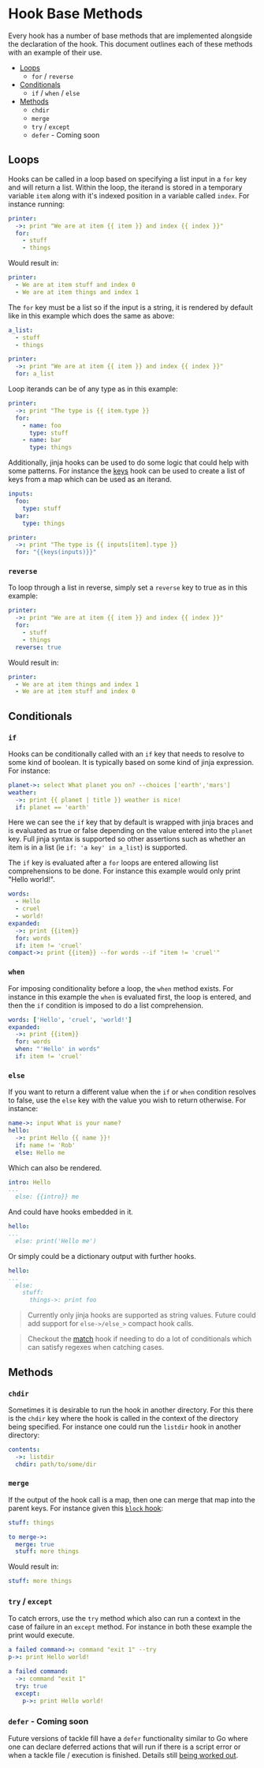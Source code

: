 # Hook Base Methods

Every hook has a number of base methods that are implemented alongside the declaration of the hook.  This document outlines each of these methods with an example of their use.

- [Loops](#loops)
    - `for` / `reverse`
- [Conditionals](#conditionals)
    - `if` / `when` / `else`
- [Methods](#methods)
    - `chdir`
    - `merge`
    - `try` / `except`
    - `defer` - Coming soon

## Loops

Hooks can be called in a loop based on specifying a list input in a `for` key and will return a list. Within the loop, the iterand is stored in a temporary variable `item` along with it's indexed position in a variable called `index`. For instance running:

```yaml
printer:
  ->: print "We are at item {{ item }} and index {{ index }}"
  for:
    - stuff
    - things
```

Would result in:

```yaml
printer:
  - We are at item stuff and index 0
  - We are at item things and index 1
```

The `for` key must be a list so if the input is a string, it is rendered by default like in this example which does the same as above:

```yaml
a_list:
  - stuff
  - things

printer:
  ->: print "We are at item {{ item }} and index {{ index }}"
  for: a_list
```

Loop iterands can be of any type as in this example:

```yaml
printer:
  ->: print "The type is {{ item.type }}
  for:
    - name: foo
      type: stuff
    - name: bar
      type: things
```

Additionally, jinja hooks can be used to do some logic that could help with some patterns. For instance the [keys]() hook can be used to create a list of keys from a map which can be used as an iterand.

```yaml
inputs:
  foo:
    type: stuff
  bar:
    type: things

printer:
  ->: print "The type is {{ inputs[item].type }}
  for: "{{keys(inputs)}}"
```

### `reverse`

To loop through a list in reverse, simply set a `reverse` key to true as in this example:

```yaml
printer:
  ->: print "We are at item {{ item }} and index {{ index }}"
  for:
    - stuff
    - things
  reverse: true
```

Would result in:

```yaml
printer:
  - We are at item things and index 1
  - We are at item stuff and index 0
```

## Conditionals

### `if`

Hooks can be conditionally called with an `if` key that needs to resolve to some kind of boolean. It is typically based on some kind of jinja expression. For instance:

```yaml
planet->: select What planet you on? --choices ['earth','mars']
weather:
  ->: print {{ planet | title }} weather is nice!
  if: planet == 'earth'
```

Here we can see the `if` key that by default is wrapped with jinja braces and is evaluated as true or false depending on the value entered into the `planet` key. Full jinja syntax is supported so other assertions such as whether an item is in a list (ie `if: 'a key' in a_list`) is supported.

The `if` key is evaluated after a `for` loops are entered allowing list comprehensions to be done. For instance this example would only print "Hello world!".

```yaml
words:
  - Hello
  - cruel
  - world!
expanded:
  ->: print {{item}}
  for: words
  if: item != 'cruel'
compact->: print {{item}} --for words --if "item != 'cruel'"
```

### `when`

For imposing conditionality before a loop, the `when` method exists. For instance in this example the `when` is evaluated first, the loop is entered, and then the `if` condition is imposed to do a list comprehension.

```yaml
words: ['Hello', 'cruel', 'world!']
expanded:
  ->: print {{item}}
  for: words
  when: "'Hello' in words"
  if: item != 'cruel'
```

### `else`

If you want to return a different value when the `if` or `when` condition resolves to false, use the `else` key with the value you wish to return otherwise.  For instance:

```yaml
name->: input What is your name?
hello:
  ->: print Hello {{ name }}!
  if: name != 'Rob'
  else: Hello me
```

Which can also be rendered.

```yaml
intro: Hello
...
  else: {{intro}} me
```

And could have hooks embedded in it.
```yaml
hello:
...
  else: print('Hello me')
```

Or simply could be a dictionary output with further hooks.
```yaml
hello:
...
  else:
    stuff:
      things->: print foo
```

> Currently only jinja hooks are supported as string values. Future could add support for `else->/else_>` compact hook calls.

> Checkout the [match]() hook if needing to do a lot of conditionals which can satisfy regexes when catching cases.

## Methods

### `chdir`

Sometimes it is desirable to run the hook in another directory.  For this there is the `chdir` key where the hook is called in the context of the directory being specified. For instance one could run the `listdir` hook in another directory:

```yaml
contents:
  ->: listdir
  chdir: path/to/some/dir
```

### `merge`

If the output of the hook call is a map, then one can merge that map into the parent keys.  For instance given this [`block` hook]():

```yaml
stuff: things

to merge->:
  merge: true
  stuff: more things
```

Would result in:

```yaml
stuff: more things
```

### `try` / `except`

To catch errors, use the `try` method which also can run a context in the case of failure in an `except` method.  For instance in both these example the print would execute.

```yaml
a failed command->: command "exit 1" --try
p->: print Hello world!
```

```yaml
a failed command:
  ->: command "exit 1"
  try: true
  except:
    p->: print Hello world!
```

### `defer` - Coming soon

Future versions of tackle fill have a `defer` functionality similar to Go where one can declare deferred actions that will run if there is a script error or when a tackle file / execution is finished.  Details still [being worked out](https://github.com/robcxyz/tackle-box/issues/37).
